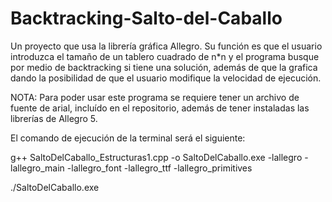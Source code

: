 # Backtracking-Salto-del-Caballo
Un proyecto que usa la librería gráfica Allegro. Su función es que el usuario introduzca el tamaño de un tablero cuadrado de n*n y el programa busque por medio de backtracking si tiene una solución, además de que la grafica dando la posibilidad de que el usuario modifique la velocidad de ejecución.


NOTA:
Para poder usar este programa se requiere tener un archivo de fuente de arial, incluído en el repositorio, además de tener instaladas las librerías de Allegro 5.

El comando de ejecución de la terminal será el siguiente:

g++ SaltoDelCaballo_Estructuras1.cpp -o SaltoDelCaballo.exe -lallegro -lallegro_main -lallegro_font -lallegro_ttf -lallegro_primitives

./SaltoDelCaballo.exe



